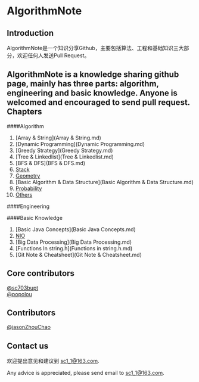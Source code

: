 AlgorithmNote
=============
Introduction
------------
AlgorithmNote是一个知识分享Github，主要包括算法、工程和基础知识三大部分，欢迎任何人发送Pull Request。  

AlgorithmNote is a knowledge sharing github page, mainly has three parts: algorithm, engineering and basic knowledge.
Anyone is welcomed and encouraged to send pull request.
Chapters
------------
####Algorithm
1. [Array & String](Array & String.md)
2. [Dynamic Programming](Dynamic Programming.md)  
3. [Greedy Strategy](Greedy Strategy.md)  
4. [Tree & Linkedlist](Tree & Linkedlist.md)  
5. [BFS & DFS](BFS & DFS.md)
6. [Stack](Stack.md)
7. [Geometry](Geometry.md)
8. [Basic Algorithm & Data Structure](Basic Algorithm & Data Structure.md)  
9. [Probability](Probability.md)
10. [Others](Others.md)  

####Engineering 

####Basic Knowledge
1. [Basic Java Concepts](Basic Java Concepts.md) 
2. [NIO](NIO.md)
3. [Big Data Processing](Big Data Processing.md)
4. [Functions In string.h](Functions in string.h.md)
5. [Git Note & Cheatsheet](Git Note & Cheatsheet.md)

Core contributors
------------
[@sc703bupt](https://github.com/sc703bupt)  
[@popolou](https://github.com/popolou)

Contributors
------------
[@jasonZhouChao](https://github.com/jasonZhouChao)  

Contact us
------------
欢迎提出意见和建议到 sc1_1@163.com.  

Any advice is appreciated, please send email to sc1_1@163.com.
